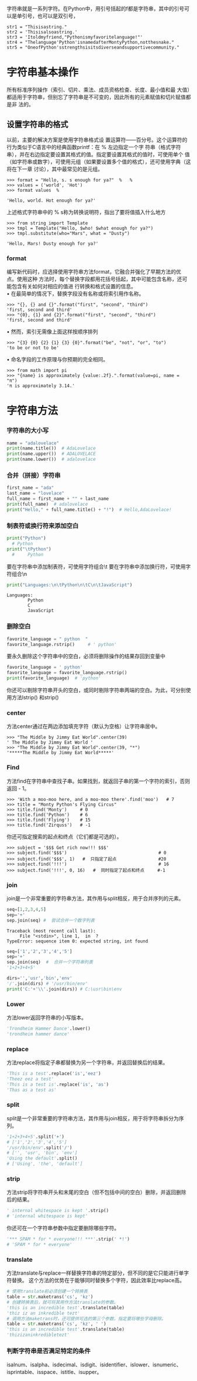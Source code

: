 字符串就是一系列字符。在Python中，用引号括起的f都是字符串，其中的引号可以是单引号，也可以是双引号，
```
str1 = "Thisisastring."
str2 = 'Thisisalsoastring.'
str3 = 'Itoldmyfriend,"Pythonismyfavoritelanguage!"'
str4 = "Thelanguage'Python'isnamedafterMontyPython,notthesnake."
str5 = "OneofPython'sstrengthsisitsdiverseandsupportivecommunity."
```

# 字符串基本操作
所有标准序列操作（索引、切片、乘法、成员资格检查、长度、最小值和最
大值）都适用于字符串，但别忘了字符串是不可变的，因此所有的元素赋值和切片赋值都是非
法的。  

## 设置字符串的格式
以前，主要的解决方案是使用字符串格式设
置运算符——百分号。这个运算符的行为类似于C语言中的经典函数printf：在 % 左边指定一个字
符串（格式字符串），并在右边指定要设置其格式的值。指定要设置其格式的值时，可使用单个
值（如字符串或数字），可使用元组（如果要设置多个值的格式），还可使用字典（这将在下一章
讨论），其中最常见的是元组。
```
>>> format = "Hello, s. s enough for ya?"  %   %
>>> values = ('world', 'Hot')
>>> format values  %

'Hello, world. Hot enough for ya?' 
```
上述格式字符串中的 % s称为转换说明符，指出了要将值插入什么地方
```
>>> from string import Template
>>> tmpl = Template("Hello, $who! $what enough for ya?")
>>> tmpl.substitute(who="Mars", what = "Dusty")

'Hello, Mars! Dusty enough for ya?'
```
### format
编写新代码时，应选择使用字符串方法format，它融合并强化了早期方法的优点。使用这种
方法时，每个替换字段都用花括号括起，其中可能包含名称，还可能包含有关如何对相应的值进
行转换和格式设置的信息。  
• 在最简单的情况下，替换字段没有名称或将索引用作名称。
```
>>> "{}, {} and {}".format("first", "second", "third")
'first, second and third'
>>> "{0}, {1} and {2}".format("first", "second", "third")
'first, second and third' 
```
• 然而，索引无需像上面这样按顺序排列
```
>>> "{3} {0} {2} {1} {3} {0}".format("be", "not", "or", "to")
'to be or not to be'
```
• 命名字段的工作原理与你预期的完全相同。
```
>>> from math import pi
>>> "{name} is approximately {value:.2f}.".format(value=pi, name = "π")
'π is approximately 3.14.'
```

# 字符串方法

### 字符串的大小写
```python
name = "adalovelace"
print(name.title())  # AdaLovelace
print(name.upper())  # ADALOVELACE
print(name.lower())  # adalovelace
```
### 合并（拼接）字符串
```python
first_name = "ada"
last_name = "lovelace"
full_name = first_name + "" + last_name
print(full_name)  # adalovelace
print("Hello," + full_name.title() + "!")  # Hello,AdaLovelace!
```

### 制表符或换行符来添加空白
```python
print("Python")
  # Python
print("\tPython")
  #     Python
```
要在字符串中添加制表符，可使用字符组合\t
要在字符串中添加换行符，可使用字符组合\n
```python
print("Languages:\n\tPython\n\tC\n\tJavaScript")
```
```
Languages:
        Python
        C
        JavaScript
```


### 删除空白
```python
favorite_language = " python  "
favorite_language.rstrip()     # ' python'
```
要永久删除这个字符串中的空白，必须将删除操作的结果存回到变量中
```python
favorite_language = ' python'
favorite_language = favorite_language.rstrip()
print(favorite_language)  # 'python'
```
你还可以剔除字符串开头的空白，或同时剔除字符串两端的空白。为此，可分别使用方法lstrip()
和strip()


### center
方法center通过在两边添加填充字符（默认为空格）让字符串居中。
```
>>> "The Middle by Jimmy Eat World".center(39)
' The Middle by Jimmy Eat World '
>>> "The Middle by Jimmy Eat World".center(39, "*")
'*****The Middle by Jimmy Eat World*****'
```


### Find
方法find在字符串中查找子串。如果找到，就返回子串的第一个字符的索引，否则返回 - 1。
```
>>> 'With a moo-moo here, and a moo-moo there'.find('moo')   # 7
>>> title = "Monty Python's Flying Circus"
>>> title.find('Monty')     # 0
>>> title.find('Python')    # 6
>>> title.find('Flying')    # 15
>>> title.find('Zirquss')   # -1 
```
你还可指定搜索的起点和终点（它们都是可选的）。
```
>>> subject = '$$$ Get rich now!!! $$$'
>>> subject.find('$$$')                                   # 0
>>> subject.find('$$$', 1)   #  只指定了起点                #20
>>> subject.find('!!!')                                   # 16
>>> subject.find('!!!', 0, 16)   #  同时指定了起点和终点     #-1
```

### join
join是一个非常重要的字符串方法，其作用与split相反，用于合并序列的元素。
```python
seq=[1,2,3,4,5]
sep='+'
sep.join(seq) #  尝试合并一个数字列表
```
```
Traceback (most recent call last):
     File "<stdin>", line 1,  in  ?
TypeError: sequence item 0: expected string, int found
```
```python
seq=['1','2','3','4','5']
sep='+'
sep.join(seq)  #  合并一个字符串列表
'1+2+3+4+5'
```
```python
dirs='','usr','bin','env'
'/'.join(dirs) # '/usr/bin/env'
print('C:'+'\\'.join(dirs)) # C:\usr\bin\env
```

### Lower
方法lower返回字符串的小写版本。
```python
'Trondheim Hammer Dance'.lower()
'trondheim hammer dance'
```

### replace
方法replace将指定子串都替换为另一个字符串，并返回替换后的结果。
```python
'This is a test'.replace('is','eez')
'Theez eez a test'
'This is a test is'.replace('is', 'as')
'Thas as a test as'
```

### split
split是一个非常重要的字符串方法，其作用与join相反，用于将字符串拆分为序列。
```python
'1+2+3+4+5'.split('+')
# ['1','2','3','4','5']
'/usr/bin/env'.split('/')
# ['', 'usr', 'bin', 'env']
'Using the default'.split()
# ['Using', 'the', 'default']
```

### strip
方法strip将字符串开头和末尾的空白（但不包括中间的空白）删除，并返回删除后的结果。
```python
' internal whitespace is kept '.strip()
# 'internal whitespace is kept' 
```
你还可在一个字符串参数中指定要删除哪些字符。
```python
'*** SPAM * for * everyone!!! ***'.strip(' *!')
# 'SPAM * for * everyone'
```

### translate
方法translate与replace一样替换字符串的特定部分，但不同的是它只能进行单字符替换。 这个方法的优势在于能够同时替换多个字符，因此效率比replace高。
```python
# 使用translate前必须创建一个转换表
table = str.maketrans('cs', 'kz')
# 创建转换表后，就可将其用作方法translate的参数。
'this is an incredible test'.translate(table)
'thiz iz an inkredible tezt'
# 调用方法maketrans时，还可提供可选的第三个参数，指定要将哪些字母删除。
table = str.maketrans('cs', 'kz', ' ')
'this is an incredible test'.translate(table)
'thizizaninkredibletezt'
```

### 判断字符串是否满足特定的条件
isalnum、isalpha、isdecimal、isdigit、isidentifier、islower、isnumeric、 isprintable、isspace、istitle、isupper。


